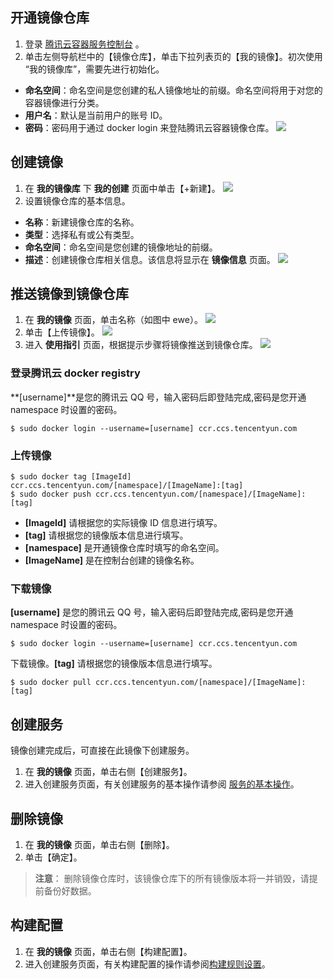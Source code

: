 ## 开通镜像仓库
1. 登录 [腾讯云容器服务控制台](https://console.cloud.tencent.com/ccs) 。
2. 单击左侧导航栏中的【镜像仓库】，单击下拉列表页的【我的镜像】。初次使用 “我的镜像库”，需要先进行初始化。
 - **命名空间**：命名空间是您创建的私人镜像地址的前缀。命名空间将用于对您的容器镜像进行分类。
 - **用户名**：默认是当前用户的账号 ID。
 - **密码**：密码用于通过 docker login 来登陆腾讯云容器镜像仓库。
![](//mc.qcloudimg.com/static/img/26df07f0847b6bef4b73e30f44d03ddf/image.png)

## 创建镜像
1. 在 **我的镜像库** 下 **我的创建** 页面中单击【+新建】。
![](//mc.qcloudimg.com/static/img/c584236ddf17b67c3cff77750e7f95f1/image.png)
2. 设置镜像仓库的基本信息。
 - **名称**：新建镜像仓库的名称。
 - **类型**：选择私有或公有类型。
 - **命名空间**：命名空间是您创建的镜像地址的前缀。
 - **描述**：创建镜像仓库相关信息。该信息将显示在 **镜像信息** 页面。
![](//mc.qcloudimg.com/static/img/76137e0cbb90ff2aa09d851491dad0f1/image.png)

## 推送镜像到镜像仓库
1. 在 **我的镜像** 页面，单击名称（如图中 ewe）。
![](//mc.qcloudimg.com/static/img/e47c5816402c9884985c1a2d357edf11/image.png)
2. 单击【上传镜像】。
![](//mc.qcloudimg.com/static/img/bb6c87652a6cfb5ced358d794dc2bca1/image.png)
3. 进入 **使用指引** 页面，根据提示步骤将镜像推送到镜像仓库。
![](//mc.qcloudimg.com/static/img/bca10fee7d4245b9dd2369d56ab1bafd/image.png)
                     
### 登录腾讯云 docker registry
**[username]**是您的腾讯云 QQ 号，输入密码后即登陆完成,密码是您开通 namespace 时设置的密码。
```
$ sudo docker login --username=[username] ccr.ccs.tencentyun.com
```
### 上传镜像
```
$ sudo docker tag [ImageId] ccr.ccs.tencentyun.com/[namespace]/[ImageName]:[tag]
$ sudo docker push ccr.ccs.tencentyun.com/[namespace]/[ImageName]:[tag]
```
- **[ImageId]** 请根据您的实际镜像 ID 信息进行填写。
- **[tag]** 请根据您的镜像版本信息进行填写。
- **[namespace]** 是开通镜像仓库时填写的命名空间。
- **[ImageName]** 是在控制台创建的镜像名称。

### 下载镜像
**[username]** 是您的腾讯云 QQ 号，输入密码后即登陆完成,密码是您开通 namespace 时设置的密码。
```
$ sudo docker login --username=[username] ccr.ccs.tencentyun.com
```
下载镜像。**[tag]** 请根据您的镜像版本信息进行填写。
```
$ sudo docker pull ccr.ccs.tencentyun.com/[namespace]/[ImageName]:[tag]
```

## 创建服务
镜像创建完成后，可直接在此镜像下创建服务。
1. 在 **我的镜像** 页面，单击右侧【创建服务】。
2. 进入创建服务页面，有关创建服务的基本操作请参阅 [服务的基本操作](/doc/product/457/9096)。

## 删除镜像
1. 在 **我的镜像** 页面，单击右侧【删除】。
2. 单击【确定】。
>**注意**：
>删除镜像仓库时，该镜像仓库下的所有镜像版本将一并销毁，请提前备份好数据。

## 构建配置
1. 在 **我的镜像** 页面，单击右侧【构建配置】。
2. 进入创建服务页面，有关构建配置的操作请参阅[构建规则设置](/doc/product/457/10152)。
